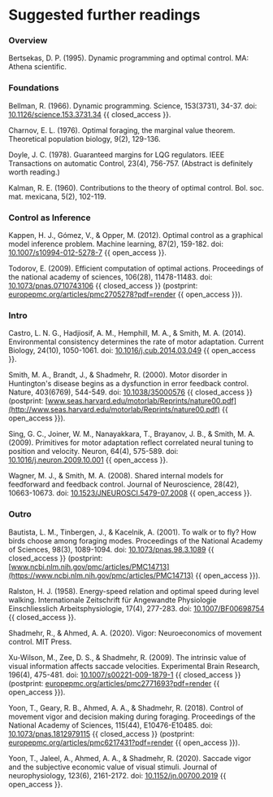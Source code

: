 # Suggested further readings

### Overview

Bertsekas, D. P. (1995). Dynamic programming and optimal control. MA: Athena scientific.

### Foundations

Bellman, R. (1966). Dynamic programming. Science, 153(3731), 34-37. doi: [10.1126/science.153.3731.34](https://doi.org/10.1126/science.153.3731.34) {{ closed_access }}.

Charnov, E. L. (1976). Optimal foraging, the marginal value theorem. Theoretical population biology, 9(2), 129-136.

Doyle, J. C. (1978). Guaranteed margins for LQG regulators. IEEE Transactions on automatic Control, 23(4), 756-757. (Abstract is definitely worth reading.)

Kalman, R. E. (1960). Contributions to the theory of optimal control. Bol. soc. mat. mexicana, 5(2), 102-119. 

### Control as Inference

Kappen, H. J., Gómez, V., & Opper, M. (2012). Optimal control as a graphical model inference problem. Machine learning, 87(2), 159-182. doi: [10.1007/s10994-012-5278-7](https://doi.org/10.1007/s10994-012-5278-7) {{ open_access }}.

Todorov, E. (2009). Efficient computation of optimal actions. Proceedings of the national academy of sciences, 106(28), 11478-11483. doi: [10.1073/pnas.0710743106](https://doi.org/10.1073/pnas.0710743106) {{ closed_access }} (postprint: [europepmc.org/articles/pmc2705278?pdf=render](https://europepmc.org/articles/pmc2705278?pdf=render) {{ open_access }}).

### Intro

Castro, L. N. G., Hadjiosif, A. M., Hemphill, M. A., & Smith, M. A. (2014). Environmental consistency determines the rate of motor adaptation. Current Biology, 24(10), 1050-1061. doi: [10.1016/j.cub.2014.03.049](https://doi.org/10.1016/j.cub.2014.03.049) {{ open_access }}.

Smith, M. A., Brandt, J., & Shadmehr, R. (2000). Motor disorder in Huntington's disease begins as a dysfunction in error feedback control. Nature, 403(6769), 544-549. doi: [10.1038/35000576](https://doi.org/10.1038/35000576) {{ closed_access }} (postprint: [www.seas.harvard.edu/motorlab/Reprints/nature00.pdf](http://www.seas.harvard.edu/motorlab/Reprints/nature00.pdf) {{ open_access }}).

Sing, G. C., Joiner, W. M., Nanayakkara, T., Brayanov, J. B., & Smith, M. A. (2009). Primitives for motor adaptation reflect correlated neural tuning to position and velocity. Neuron, 64(4), 575-589. doi: [10.1016/j.neuron.2009.10.001](https://doi.org/10.1016/j.neuron.2009.10.001) {{ open_access }}.

Wagner, M. J., & Smith, M. A. (2008). Shared internal models for feedforward and feedback control. Journal of Neuroscience, 28(42), 10663-10673. doi: [10.1523/JNEUROSCI.5479-07.2008](https://doi.org/10.1523/JNEUROSCI.5479-07.2008) {{ open_access }}.

### Outro

Bautista, L. M., Tinbergen, J., & Kacelnik, A. (2001). To walk or to fly? How birds choose among foraging modes. Proceedings of the National Academy of Sciences, 98(3), 1089-1094. doi: [10.1073/pnas.98.3.1089](https://doi.org/10.1073/pnas.98.3.1089) {{ closed_access }} (postprint: [www.ncbi.nlm.nih.gov/pmc/articles/PMC14713](https://www.ncbi.nlm.nih.gov/pmc/articles/PMC14713) {{ open_access }}).

Ralston, H. J. (1958). Energy-speed relation and optimal speed during level walking. Internationale Zeitschrift für Angewandte Physiologie Einschliesslich Arbeitsphysiologie, 17(4), 277-283. doi: [10.1007/BF00698754](https://doi.org/10.1007/BF00698754) {{ closed_access }}.

Shadmehr, R., & Ahmed, A. A. (2020). Vigor: Neuroeconomics of movement control. MIT Press.

Xu-Wilson, M., Zee, D. S., & Shadmehr, R. (2009). The intrinsic value of visual information affects saccade velocities. Experimental Brain Research, 196(4), 475-481. doi: [10.1007/s00221-009-1879-1](https://doi.org/10.1007/s00221-009-1879-1) {{ closed_access }} (postprint: [europepmc.org/articles/pmc2771693?pdf=render](https://europepmc.org/articles/pmc2771693?pdf=render) {{ open_access }}).

Yoon, T., Geary, R. B., Ahmed, A. A., & Shadmehr, R. (2018). Control of movement vigor and decision making during foraging. Proceedings of the National Academy of Sciences, 115(44), E10476-E10485. doi: [10.1073/pnas.1812979115](https://doi.org/10.1073/pnas.1812979115) {{ closed_access }} (postprint: [europepmc.org/articles/pmc6217431?pdf=render](https://europepmc.org/articles/pmc6217431?pdf=render) {{ open_access }}).

Yoon, T., Jaleel, A., Ahmed, A. A., & Shadmehr, R. (2020). Saccade vigor and the subjective economic value of visual stimuli. Journal of neurophysiology, 123(6), 2161-2172. doi: [10.1152/jn.00700.2019](https://doi.org/10.1152/jn.00700.2019) {{ open_access }}.
